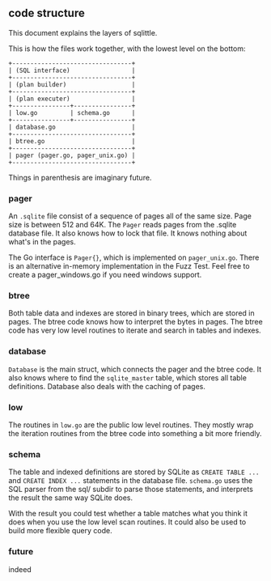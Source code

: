 ## code structure

This document explains the layers of sqlittle.

This is how the files work together, with the lowest level on the
bottom:

    +---------------------------------+
    | (SQL interface)                 |
    +---------------------------------+
    | (plan builder)                  |
    +---------------------------------+
    | (plan executer)                 |
    +----------------+----------------+
    | low.go         | schema.go      |
    +----------------+----------------+
    | database.go                     |
    +---------------------------------+
    | btree.go                        |
    +---------------------------------+
    | pager (pager.go, pager_unix.go) |
    +---------------------------------+

Things in parenthesis are imaginary future.

    
### pager

An `.sqlite` file consist of a sequence of pages all of the same size. Page
size is between 512 and 64K.  The `Pager` reads pages from the .sqlite database
file. It also knows how to lock that file. It knows nothing about what's in the
pages.

The Go interface is `Pager{}`, which is implemented on `pager_unix.go`. There
is an alternative in-memory implementation in the Fuzz Test. Feel free to
create a pager_windows.go if you need windows support.

### btree

Both table data and indexes are stored in binary trees, which are stored in
pages. The btree code knows how to interpret the bytes in pages. The btree code
has very low level routines to iterate and search in tables and indexes.

### database

`Database` is the main struct, which connects the pager and the btree code. It
also knows where to find the `sqlite_master` table, which stores all table
definitions. Database also deals with the caching of pages.

### low

The routines in `low.go` are the public low level routines. They mostly wrap
the iteration routines from the btree code into something a bit more friendly. 

### schema

The table and indexed definitions are stored by SQLite as `CREATE TABLE ...`
and `CREATE INDEX ...` statements in the database file. `schema.go` uses the
SQL parser from the sql/ subdir to parse those statements, and interprets the
result the same way SQLite does.

With the result you could test whether a table matches what you think it does
when you use the low level scan routines. It could also be used to build more
flexible query code.

### future

indeed
